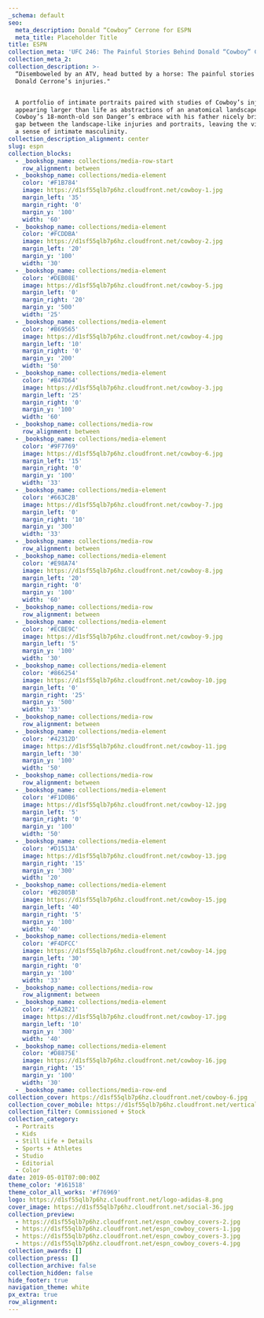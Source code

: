 ```yaml
---
_schema: default
seo:
  meta_description: Donald “Cowboy” Cerrone for ESPN
  meta_title: Placeholder Title
title: ESPN
collection_meta: 'UFC 246: The Painful Stories Behind Donald “Cowboy” Cerrone’s Injuries'
collection_meta_2:
collection_description: >-
  “Disemboweled by an ATV, head butted by a horse: The painful stories behind
  Donald Cerrone’s injuries."


  A portfolio of intimate portraits paired with studies of Cowboy’s injuries
  appearing larger than life as abstractions of an anatomical landscape.
  Cowboy’s 18-month-old son Danger’s embrace with his father nicely bridges the
  gap between the landscape-like injuries and portraits, leaving the viewer with
  a sense of intimate masculinity.
collection_description_alignment: center
slug: espn
collection_blocks:
  - _bookshop_name: collections/media-row-start
    row_alignment: between
  - _bookshop_name: collections/media-element
    color: '#F1B784'
    image: https://d1sf55qlb7p6hz.cloudfront.net/cowboy-1.jpg
    margin_left: '35'
    margin_right: '0'
    margin_y: '100'
    width: '60'
  - _bookshop_name: collections/media-element
    color: '#FCDDBA'
    image: https://d1sf55qlb7p6hz.cloudfront.net/cowboy-2.jpg
    margin_left: '20'
    margin_y: '100'
    width: '30'
  - _bookshop_name: collections/media-element
    color: '#DEB08E'
    image: https://d1sf55qlb7p6hz.cloudfront.net/cowboy-5.jpg
    margin_left: '0'
    margin_right: '20'
    margin_y: '500'
    width: '25'
  - _bookshop_name: collections/media-element
    color: '#B69565'
    image: https://d1sf55qlb7p6hz.cloudfront.net/cowboy-4.jpg
    margin_left: '10'
    margin_right: '0'
    margin_y: '200'
    width: '50'
  - _bookshop_name: collections/media-element
    color: '#B47D64'
    image: https://d1sf55qlb7p6hz.cloudfront.net/cowboy-3.jpg
    margin_left: '25'
    margin_right: '0'
    margin_y: '100'
    width: '60'
  - _bookshop_name: collections/media-row
    row_alignment: between
  - _bookshop_name: collections/media-element
    color: '#9F7769'
    image: https://d1sf55qlb7p6hz.cloudfront.net/cowboy-6.jpg
    margin_left: '15'
    margin_right: '0'
    margin_y: '100'
    width: '33'
  - _bookshop_name: collections/media-element
    color: '#663C2B'
    image: https://d1sf55qlb7p6hz.cloudfront.net/cowboy-7.jpg
    margin_left: '0'
    margin_right: '10'
    margin_y: '300'
    width: '33'
  - _bookshop_name: collections/media-row
    row_alignment: between
  - _bookshop_name: collections/media-element
    color: '#E98A74'
    image: https://d1sf55qlb7p6hz.cloudfront.net/cowboy-8.jpg
    margin_left: '20'
    margin_right: '0'
    margin_y: '100'
    width: '60'
  - _bookshop_name: collections/media-row
    row_alignment: between
  - _bookshop_name: collections/media-element
    color: '#ECBE9C'
    image: https://d1sf55qlb7p6hz.cloudfront.net/cowboy-9.jpg
    margin_left: '5'
    margin_y: '100'
    width: '30'
  - _bookshop_name: collections/media-element
    color: '#866254'
    image: https://d1sf55qlb7p6hz.cloudfront.net/cowboy-10.jpg
    margin_left: '0'
    margin_right: '25'
    margin_y: '500'
    width: '33'
  - _bookshop_name: collections/media-row
    row_alignment: between
  - _bookshop_name: collections/media-element
    color: '#42312D'
    image: https://d1sf55qlb7p6hz.cloudfront.net/cowboy-11.jpg
    margin_left: '30'
    margin_y: '100'
    width: '50'
  - _bookshop_name: collections/media-row
    row_alignment: between
  - _bookshop_name: collections/media-element
    color: '#F1D0B6'
    image: https://d1sf55qlb7p6hz.cloudfront.net/cowboy-12.jpg
    margin_left: '5'
    margin_right: '0'
    margin_y: '100'
    width: '50'
  - _bookshop_name: collections/media-element
    color: '#D1513A'
    image: https://d1sf55qlb7p6hz.cloudfront.net/cowboy-13.jpg
    margin_right: '15'
    margin_y: '300'
    width: '20'
  - _bookshop_name: collections/media-element
    color: '#B2805B'
    image: https://d1sf55qlb7p6hz.cloudfront.net/cowboy-15.jpg
    margin_left: '40'
    margin_right: '5'
    margin_y: '100'
    width: '40'
  - _bookshop_name: collections/media-element
    color: '#F4DFCC'
    image: https://d1sf55qlb7p6hz.cloudfront.net/cowboy-14.jpg
    margin_left: '30'
    margin_right: '0'
    margin_y: '100'
    width: '33'
  - _bookshop_name: collections/media-row
    row_alignment: between
  - _bookshop_name: collections/media-element
    color: '#5A2B21'
    image: https://d1sf55qlb7p6hz.cloudfront.net/cowboy-17.jpg
    margin_left: '10'
    margin_y: '300'
    width: '40'
  - _bookshop_name: collections/media-element
    color: '#D8875E'
    image: https://d1sf55qlb7p6hz.cloudfront.net/cowboy-16.jpg
    margin_right: '15'
    margin_y: '100'
    width: '30'
  - _bookshop_name: collections/media-row-end
collection_cover: https://d1sf55qlb7p6hz.cloudfront.net/cowboy-6.jpg
collection_cover_mobile: https://d1sf55qlb7p6hz.cloudfront.net/verticalcovers-16.jpg
collection_filter: Commissioned + Stock
collection_category:
  - Portraits
  - Kids
  - Still Life + Details
  - Sports + Athletes
  - Studio
  - Editorial
  - Color
date: 2019-05-01T07:00:00Z
theme_color: '#161518'
theme_color_all_works: '#f76969'
logo: https://d1sf55qlb7p6hz.cloudfront.net/logo-adidas-8.png
cover_image: https://d1sf55qlb7p6hz.cloudfront.net/social-36.jpg
collection_preview:
  - https://d1sf55qlb7p6hz.cloudfront.net/espn_cowboy_covers-2.jpg
  - https://d1sf55qlb7p6hz.cloudfront.net/espn_cowboy_covers-1.jpg
  - https://d1sf55qlb7p6hz.cloudfront.net/espn_cowboy_covers-3.jpg
  - https://d1sf55qlb7p6hz.cloudfront.net/espn_cowboy_covers-4.jpg
collection_awards: []
collection_press: []
collection_archive: false
collection_hidden: false
hide_footer: true
navigation_theme: white
px_extra: true
row_alignment:
---
```

